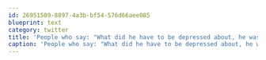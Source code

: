 ```yaml
---
id: 26951509-8897-4a3b-bf54-576d66aee085
blueprint: text
category: twitter
title: 'People who say: "What did he have to be depressed about, he was rich?" really have no clue about #depression'
caption: 'People who say: "What did he have to be depressed about, he was rich?" really have no clue about <span class="hashtag hashtag_local">#<a href="http://tweettemp.darylchymko.ca/?tag=depression">depression</a>'
---
```

